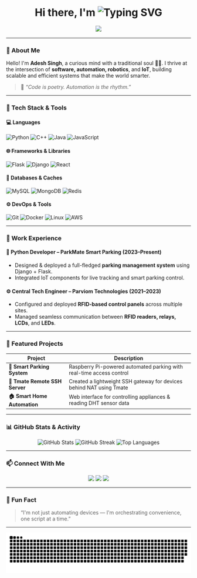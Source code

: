 <h1 align="center">Hi there, I'm <img src="https://readme-typing-svg.herokuapp.com?font=Fira+Code&size=28&pause=1000&color=F7CE3E&center=true&vCenter=true&width=435&lines=Adesh+Singh+here!;A+Passionate+Software+Engineer;Loves+Automation+%26+IoT" alt="Typing SVG" /></h1>

<p align="center">
  <img src="https://media.giphy.com/media/L8K62iTDkzGX6/giphy.gif" width="150" />
</p>

---

### 🧠 About Me
Hello! I'm **Adesh Singh**, a curious mind with a traditional soul 👨‍💻. I thrive at the intersection of **software, automation, robotics**, and **IoT**, building scalable and efficient systems that make the world smarter.  

> 🚀 _“Code is poetry. Automation is the rhythm.”_

---

### 🔧 Tech Stack & Tools

#### 💻 Languages
![Python](https://img.shields.io/badge/-Python-3776AB?style=flat&logo=python&logoColor=white)
![C++](https://img.shields.io/badge/-C++-00599C?style=flat&logo=c%2B%2B&logoColor=white)
![Java](https://img.shields.io/badge/-Java-007396?style=flat&logo=java&logoColor=white)
![JavaScript](https://img.shields.io/badge/-JavaScript-F7DF1E?style=flat&logo=javascript&logoColor=black)

#### 🌐 Frameworks & Libraries  
![Flask](https://img.shields.io/badge/-Flask-000000?style=flat&logo=flask)
![Django](https://img.shields.io/badge/-Django-092E20?style=flat&logo=django)
![React](https://img.shields.io/badge/-React-61DAFB?style=flat&logo=react)

#### 🧠 Databases & Caches  
![MySQL](https://img.shields.io/badge/-MySQL-4479A1?style=flat&logo=mysql)
![MongoDB](https://img.shields.io/badge/-MongoDB-47A248?style=flat&logo=mongodb)
![Redis](https://img.shields.io/badge/-Redis-DC382D?style=flat&logo=redis)

#### ⚙️ DevOps & Tools  
![Git](https://img.shields.io/badge/-Git-F05032?style=flat&logo=git&logoColor=white)
![Docker](https://img.shields.io/badge/-Docker-2496ED?style=flat&logo=docker)
![Linux](https://img.shields.io/badge/-Linux-FCC624?style=flat&logo=linux&logoColor=black)
![AWS](https://img.shields.io/badge/-AWS-232F3E?style=flat&logo=amazon-aws)

---

### 💼 Work Experience

#### 🚗 Python Developer – ParkMate Smart Parking (2023–Present)
- Designed & deployed a full-fledged **parking management system** using Django + Flask.
- Integrated IoT components for live tracking and smart parking control.

#### ⚙️ Central Tech Engineer – Parviom Technologies (2021–2023)
- Configured and deployed **RFID-based control panels** across multiple sites.
- Managed seamless communication between **RFID readers, relays, LCDs**, and **LEDs**.

---

### 🚀 Featured Projects

| Project | Description |
|--------|-------------|
| **🚗 Smart Parking System** | Raspberry Pi-powered automated parking with real-time access control |
| **🔐 Tmate Remote SSH Server** | Created a lightweight SSH gateway for devices behind NAT using Tmate |
| **🏠 Smart Home Automation** | Web interface for controlling appliances & reading DHT sensor data |

---

### 📊 GitHub Stats & Activity

<p align="center">
  <img src="https://github-readme-stats.vercel.app/api?username=adeshsingh7&show_icons=true&theme=tokyonight&count_private=true" alt="GitHub Stats" />
  <img src="https://github-readme-streak-stats.herokuapp.com/?user=adeshsingh7&theme=tokyonight" alt="GitHub Streak" />
  <img src="https://github-readme-stats.vercel.app/api/top-langs/?username=adeshsingh7&layout=compact&theme=tokyonight" alt="Top Languages" />
</p>

---

### 📫 Connect With Me

<p align="center">
  <a href="mailto:adeshsinghrathore7@gmail.com"><img src="https://img.shields.io/badge/-Gmail-D14836?style=for-the-badge&logo=gmail&logoColor=white"></a>
  <a href="https://www.linkedin.com/in/adeshsingh7"><img src="https://img.shields.io/badge/-LinkedIn-0077B5?style=for-the-badge&logo=linkedin&logoColor=white"></a>
  <a href="https://github.com/adeshsingh7"><img src="https://img.shields.io/badge/-GitHub-181717?style=for-the-badge&logo=github&logoColor=white"></a>
</p>

---

### 🧩 Fun Fact

> “I'm not just automating devices — I'm orchestrating convenience, one script at a time.”

---

<!-- Add snake animation for fun -->
<p align="center">
  <img src="https://raw.githubusercontent.com/platane/platane/output/github-contribution-grid-snake.svg" alt="snake animation" />
</p>
